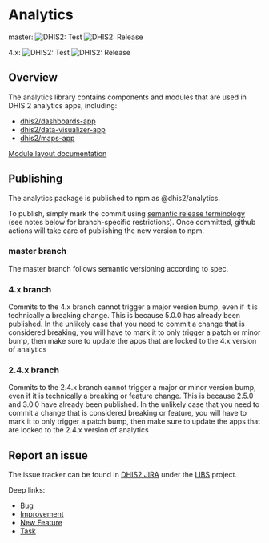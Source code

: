 # Analytics

master: ![DHIS2: Test](https://github.com/dhis2/analytics/workflows/DHIS2:%20Test/badge.svg) ![DHIS2: Release](https://github.com/dhis2/analytics/workflows/DHIS2:%20Release/badge.svg)

4.x:
![DHIS2: Test](https://github.com/dhis2/analytics/workflows/DHIS2:%20Test/badge.svg?branch=4.x) ![DHIS2: Release](https://github.com/dhis2/analytics/workflows/DHIS2:%20Release/badge.svg?branch=4.x)

## Overview

The analytics library contains components and modules that are used in DHIS 2 analytics apps, including:

-   [dhis2/dashboards-app](https://github.com/dhis2/dashboards-app)
-   [dhis2/data-visualizer-app](https://github.com/dhis2/data-visualizer-app)
-   [dhis2/maps-app](https://github.com/dhis2/maps-app)

[Module layout documentation](./docs/module-layout.md)

## Publishing

The analytics package is published to npm as @dhis2/analytics.

To publish, simply mark the commit using [semantic release terminology](https://github.com/angular/angular.js/blob/master/DEVELOPERS.md#-git-commit-guidelines) (see notes below for branch-specific restrictions). Once committed, github actions will take care of publishing the new version to npm.

### master branch

The master branch follows semantic versioning according to spec.

### 4.x branch

Commits to the 4.x branch cannot trigger a major version bump, even if it is technically a breaking change. This is because 5.0.0 has already been published. In the unlikely case that you need to commit a change that is considered breaking, you will have to mark it to only trigger a patch or minor bump, then make sure to update the apps that are locked to the 4.x version of analytics

### 2.4.x branch

Commits to the 2.4.x branch cannot trigger a major or minor version bump, even if it is technically a breaking or feature change. This is because 2.5.0 and 3.0.0 have already been published. In the unlikely case that you need to commit a change that is considered breaking or feature, you will have to mark it to only trigger a patch bump, then make sure to update the apps that are locked to the 2.4.x version of analytics

## Report an issue

The issue tracker can be found in [DHIS2 JIRA](https://jira.dhis2.org)
under the [LIBS](https://jira.dhis2.org/projects/LIBS) project.

Deep links:

-   [Bug](https://jira.dhis2.org/secure/CreateIssueDetails!init.jspa?pid=10700&issuetype=10006&components=11023)
-   [Improvement](https://jira.dhis2.org/secure/CreateIssueDetails!init.jspa?pid=10700&issuetype=10002&components=11023)
-   [New Feature](https://jira.dhis2.org/secure/CreateIssueDetails!init.jspa?pid=10700&issuetype=10005&components=11023)
-   [Task](https://jira.dhis2.org/secure/CreateIssueDetails!init.jspa?pid=10700&issuetype=10003&components=11023)
